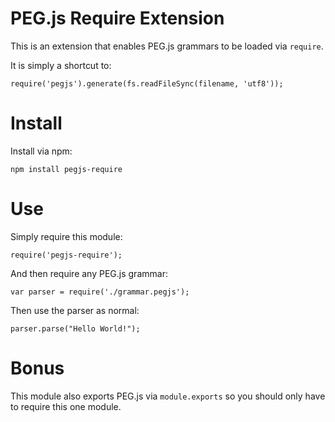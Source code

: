 PEG.js Require Extension
========================

This is an extension that enables PEG.js grammars to be loaded via `require`.

It is simply a shortcut to:

	require('pegjs').generate(fs.readFileSync(filename, 'utf8'));

# Install

Install via npm:

    npm install pegjs-require

# Use

Simply require this module:

    require('pegjs-require');

And then require any PEG.js grammar:

	var parser = require('./grammar.pegjs');

Then use the parser as normal:

	parser.parse("Hello World!");

# Bonus

This module also exports PEG.js via `module.exports` so you should only have to require this one module.

